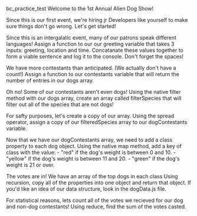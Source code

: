 bc_practice_test
Welcome to the 1st Annual Alien Dog Show!

Since this is our first event, we're hiring jr Developers like yourself to make sure things don't go wrong. Let's get started!

Since this is an intergalatic event, many of our patrons speak different languages! Assign a function to our our greeting variable that takes 3 inputs: greeting, location and time. Concatanate these values together to form a viable sentence and log it to the console. Don't forget the spaces!

We have more contestants than anticipated. (We actually don't have a count!) Assign a function to our contestants variable that will return the number of entries in our dogs array.

Oh no! Some of our contestants aren't even dogs! Using the native filter method with our dogs array, create an array called filterSpecies that will filter out all of the species that are not dogs!

For safty purposes, let's create a copy of our array. Using the spread operator, assign a copy of our filteredSpecies array to our dogContestants variable.

Now that we have our dogContestants array, we need to add a class property to each dog object. Using the native map method, add a key of class with the value: - "red" if the dog's weight is between 0 and 10. - "yellow" if the dog's weight is between 11 and 20. - "green" if the dog's weight is 21 or over.

The votes are in! We have an array of the top dogs in each class Using recursion, copy all of the properties into one object and return that object. If you'd like an idea of our data structure, look in the dogData.js file.

For statistical reasons, lets count all of the votes we recieved for our dog and non-dog contestants! Using reduce, find the sum of the votes casted.